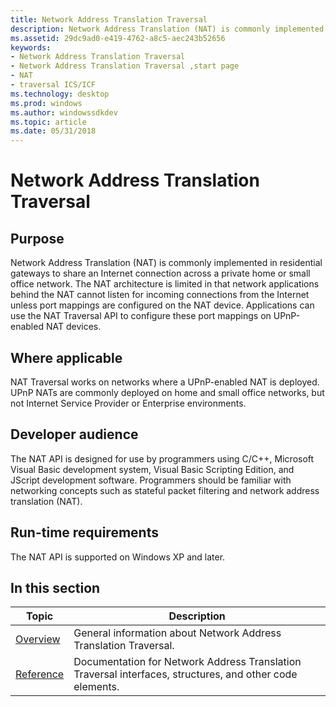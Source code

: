 ```yaml
---
title: Network Address Translation Traversal
description: Network Address Translation (NAT) is commonly implemented in residential gateways to share an Internet connection across a private home or small office network.
ms.assetid: 29dc9ad0-e419-4762-a8c5-aec243b52656
keywords:
- Network Address Translation Traversal
- Network Address Translation Traversal ,start page
- NAT
- traversal ICS/ICF
ms.technology: desktop
ms.prod: windows
ms.author: windowssdkdev
ms.topic: article
ms.date: 05/31/2018
---
```


# Network Address Translation Traversal

## Purpose

Network Address Translation (NAT) is commonly implemented in residential gateways to share an Internet connection across a private home or small office network. The NAT architecture is limited in that network applications behind the NAT cannot listen for incoming connections from the Internet unless port mappings are configured on the NAT device. Applications can use the NAT Traversal API to configure these port mappings on UPnP-enabled NAT devices.

## Where applicable

NAT Traversal works on networks where a UPnP-enabled NAT is deployed. UPnP NATs are commonly deployed on home and small office networks, but not Internet Service Provider or Enterprise environments.

## Developer audience

The NAT API is designed for use by programmers using C/C++, Microsoft Visual Basic development system, Visual Basic Scripting Edition, and JScript development software. Programmers should be familiar with networking concepts such as stateful packet filtering and network address translation (NAT).

## Run-time requirements

The NAT API is supported on Windows XP and later.

## In this section



| Topic                                                                       | Description                                                                                                         |
|-----------------------------------------------------------------------------|---------------------------------------------------------------------------------------------------------------------|
| [Overview](network-address-translation-traversal.md)<br/>            | General information about Network Address Translation Traversal.<br/>                                         |
| [Reference](network-address-translation-traversal-reference.md)<br/> | Documentation for Network Address Translation Traversal interfaces, structures, and other code elements.<br/> |



 

 

 





